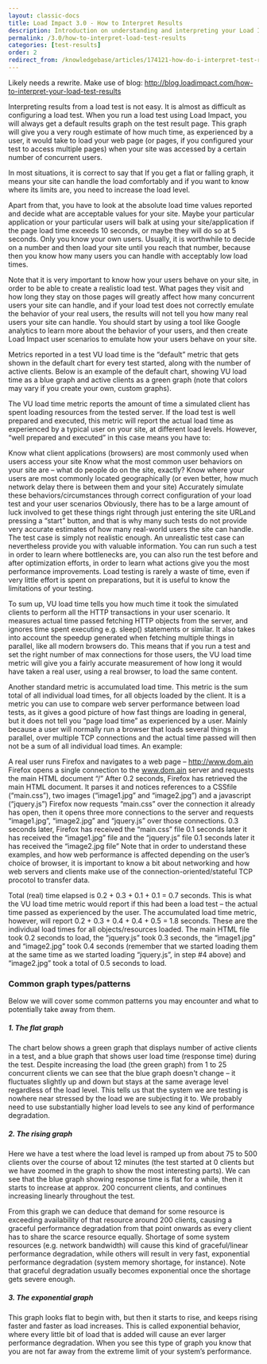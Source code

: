 ```yaml
---
layout: classic-docs
title: Load Impact 3.0 - How to Interpret Results
description: Introduction on understanding and interpreting your Load Impact load and performance test results
permalink: /3.0/how-to-interpret-load-test-results
categories: [test-results]
order: 2
redirect_from: /knowledgebase/articles/174121-how-do-i-interpret-test-results
---
```


Likely needs a rewrite.  Make use of blog: http://blog.loadimpact.com/how-to-interpret-your-load-test-results

Interpreting results from a load test is not easy. It is almost as difficult as configuring a load test. When you run a load test using Load Impact, you will always get a default results graph on the test result page. This graph will give you a very rough estimate of how much time, as experienced by a user, it would take to load your web page (or pages, if you configured your test to access multiple pages) when your site was accessed by a certain number of concurrent users.

In most situations, it is correct to say that If you get a flat or falling graph, it means your site can handle the load comfortably and if you want to know where its limits are, you need to increase the load level.

Apart from that, you have to look at the absolute load time values reported and decide what are acceptable values for your site. Maybe your particular application or your particular users will balk at using your site/application if the page load time exceeds 10 seconds, or maybe they will do so at 5 seconds. Only you know your own users. Usually, it is worthwhile to decide on a number and then load your site until you reach that number, because then you know how many users you can handle with acceptably low load times.

Note that it is very important to know how your users behave on your site, in order to be able to create a realistic load test. What pages they visit and how long they stay on those pages will greatly affect how many concurrent users your site can handle, and if your load test does not correctly emulate the behavior of your real users, the results will not tell you how many real users your site can handle. You should start by using a tool like Google analytics to learn more about the behavior of your users, and then create Load Impact user scenarios to emulate how your users behave on your site.

Metrics reported in a test
VU load time is the “default” metric that gets shown in the default chart for every test started, along with the number of active clients. Below is an example of the default chart, showing VU load time as a blue graph and active clients as a green graph (note that colors may vary if you create your own, custom graphs).


The VU load time metric reports the amount of time a simulated client has spent loading resources from the tested server. If the load test is well prepared and executed, this metric will report the actual load time as experienced by a typical user on your site, at different load levels. However, “well prepared and executed” in this case means you have to:

Know what client applications (browsers) are most commonly used when users access your site
Know what the most common user behaviors on your site are – what do people do on the site, exactly?
Know where your users are most commonly located geographically (or even better, how much network delay there is between them and your site)
Accurately simulate these behaviors/circumstances through correct configuration of your load test and your user scenarios
Obviously, there has to be a large amount of luck involved to get these things right through just entering the site URLand pressing a “start” button, and that is why many such tests do not provide very accurate estimates of how many real-world users the site can handle. The test case is simply not realistic enough. An unrealistic test case can nevertheless provide you with valuable information. You can run such a test in order to learn where bottlenecks are, you can also run the test before and after optimization efforts, in order to learn what actions give you the most performance improvements. Load testing is rarely a waste of time, even if very little effort is spent on preparations, but it is useful to know the limitations of your testing.

To sum up, VU load time tells you how much time it took the simulated clients to perform all the HTTP transactions in your user scenario. It measures actual time passed fetching HTTP objects from the server, and ignores time spent executing e.g. sleep() statements or similar. It also takes into account the speedup generated when fetching multiple things in parallel, like all modern browsers do. This means that if you run a test and set the right number of max connections for those users, the VU load time metric will give you a fairly accurate measurement of how long it would have taken a real user, using a real browser, to load the same content.

Another standard metric is accumulated load time. This metric is the sum total of all individual load times, for all objects loaded by the client. It is a metric you can use to compare web server performance between load tests, as it gives a good picture of how fast things are loading in general, but it does not tell you “page load time” as experienced by a user. Mainly because a user will normally run a browser that loads several things in parallel, over multiple TCP connections and the actual time passed will then not be a sum of all individual load times. An example:

A real user runs Firefox and navigates to a web page – http://www.dom.ain
Firefox opens a single connection to the www.dom.ain server and requests the main HTML document “/”
After 0.2 seconds, Firefox has retrieved the main HTML document. It parses it and notices references to a CSSfile (“main.css”), two images (“image1.jpg” and “image2.jpg”) and a javascript (“jquery.js”)
Firefox now requests “main.css” over the connection it already has open, then it opens three more connections to the server and requests “image1.jpg”, “image2.jpg” and “jquery.js” over those connections.
0.3 seconds later, Firefox has received the “main.css” file
0.1 seconds later it has received the “image1.jpg” file and the “jquery.js” file
0.1 seconds later it has received the “image2.jpg file”
Note that in order to understand these examples, and how web performance is affected depending on the user’s choice of browser, it is important to know a bit about networking and how web servers and clients make use of the connection-oriented/stateful TCP procotol to transfer data.

Total (real) time elapsed is 0.2 + 0.3 + 0.1 + 0.1 = 0.7 seconds. This is what the VU load time metric would report if this had been a load test – the actual time passed as experienced by the user. The accumulated load time metric, however, will report 0.2 + 0.3 + 0.4 + 0.4 + 0.5 = 1.8 seconds. These are the individual load times for all objects/resources loaded. The main HTML file took 0.2 seconds to load, the “jquery.js” took 0.3 seconds, the “image1.jpg” and “image2.jpg” took 0.4 seconds (remember that we started loading them at the same time as we started loading “jquery.js”, in step #4 above) and “image2.jpg” took a total of 0.5 seconds to load.

###  Common graph types/patterns
Below we will cover some common patterns you may encounter and what to potentially take away from them.

##### 1. The flat graph

The chart below shows a green graph that displays number of active clients in a test, and a blue graph that shows user load time (response time) during the test. Despite increasing the load (the green graph) from 1 to 25 concurrent clients we can see that the blue graph doesn't change – it fluctuates slightly up and down but stays at the same average level regardless of the load level. This tells us that the system we are testing is nowhere near stressed by the load we are subjecting it to. We probably need to use substantially higher load levels to see any kind of performance degradation.



##### 2. The rising graph

Here we have a test where the load level is ramped up from about 75 to 500 clients over the course of about 12 minutes (the test started at 0 clients but we have zoomed in the graph to show the most interesting parts). We can see that the blue graph showing response time is flat for a while, then it starts to increase at approx. 200 concurrent clients, and continues increasing linearly throughout the test.

From this graph we can deduce that demand for some resource is exceeding availability of that resource around 200 clients, causing a graceful performance degradation from that point onwards as every client has to share the scarce resource equally. Shortage of some system resources (e.g. network bandwidth) will cause this kind of graceful/linear performance degradation, while others will result in very fast, exponential performance degradation (system memory shortage, for instance). Note that graceful degradation usually becomes exponential once the shortage gets severe enough.


##### 3. The exponential graph

This graph looks flat to begin with, but then it starts to rise, and keeps rising faster and faster as load increases. This is called exponential behavior, where every little bit of load that is added will cause an ever larger performance degradation. When you see this type of graph you know that you are not far away from the extreme limit of your system’s performance.

